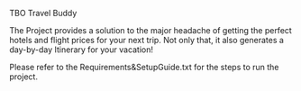 TBO Travel Buddy

The Project provides a solution to the major headache of getting the perfect hotels and flight prices for your next trip. Not only that, it also generates a day-by-day Itinerary for your vacation!

Please refer to the Requirements&SetupGuide.txt for the steps to run the project. 
